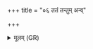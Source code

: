 +++
title = "०६ ततं तन्तुम् अन्व्"

+++
<details><summary>मूलम् (GR)</summary>

ततं तन्तुम् अन्व् एके चरन्ति  
येषां दत्तम् अयनं पित्र्येण ।  
अबन्ध्व् एके ददतः प्र यच्छान्  
दातुं चेच् छिक्षान् स स्वर्ग एषाम् ॥
</details>